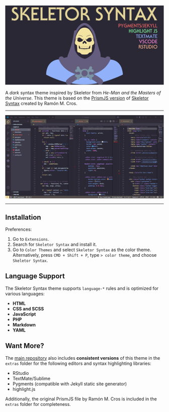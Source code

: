 ![Skeletor Syntax Banner](./static/banner.png)

A *dark* syntax theme inspired by Skeletor from *He-Man and the Masters of the
Universe*. This theme is based on the [PrismJS
version](https://ramonmcros.com/skeletor-syntax/prism.html) of [Skeletor
Syntax](https://ramonmcros.com/skeletor-syntax/) created by Ramón M. Cros.

--------------------------------------------------------------------------------

![Main Screenshot](./static/screenshot.png)

--------------------------------------------------------------------------------

## Installation

Preferences:

1.  Go to `Extensions`.
2.  Search for `Skeletor Syntax` and install it.
3.  Go to `Color Themes` and select `Skeletor Syntax` as the color theme.
    Alternatively, press `CMD + Shift + P`, type `> color theme`, and choose
    `Skeletor Syntax`.

## Language Support

The Skeletor Syntax theme supports `language-*` rules and is optimized for
various languages:

-   **HTML**
-   **CSS and SCSS**
-   **JavaScript**
-   **PHP**
-   **Markdown**
-   **YAML**

## Want More?

The [main
repository](https://github.com/dieghernan/skeletor-syntax-vscode-theme) also
includes **consistent versions** of this theme in the `extras` folder for the
following editors and syntax highlighting libraries:

-   RStudio
-   TextMate/Sublime
-   Pygments (compatible with Jekyll static site generator)
-   highlight.js

Additionally, the original PrismJS file by Ramón M. Cros is included in the
`extras` folder for completeness.
